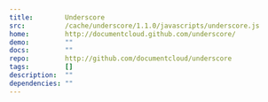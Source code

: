 ```yaml
---
title:        Underscore
src:          /cache/underscore/1.1.0/javascripts/underscore.js
home:         http://documentcloud.github.com/underscore/
demo:         ""
docs:         ""
repo:         http://github.com/documentcloud/underscore
tags:         []
description:  ""
dependencies: ""
---
```


